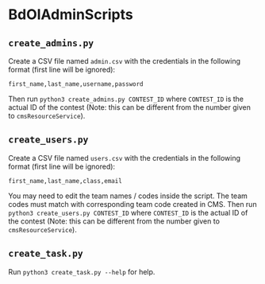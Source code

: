 # BdOIAdminScripts
## `create_admins.py`
Create a CSV file named `admin.csv` with the credentials in the
following format (first line will be ignored):
```
first_name,last_name,username,password
```
Then run `python3 create_admins.py CONTEST_ID` where `CONTEST_ID` is the
actual ID of the contest (Note: this can be different from the number given to
`cmsResourceService`).

## `create_users.py`
Create a CSV file named `users.csv` with the credentials in the
following format (first line will be ignored):
```
first_name,last_name,class,email
```
You may need to edit the team names / codes inside the script. The team codes must match
with corresponding team code created in CMS.
Then run `python3 create_users.py CONTEST_ID` where `CONTEST_ID` is the
actual ID of the contest (Note: this can be different from the number given to
`cmsResourceService`).

## `create_task.py`
Run `python3 create_task.py --help` for help.
